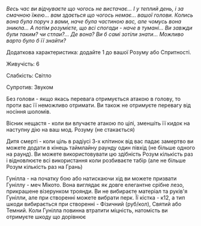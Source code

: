 *Весь час ви відчуваєте що чогось не вистачає... І у теплий день, і за смачною їжею... вам здається що чогось немає... вашої голови. Колись вона була поруч з вами, наче була частиною вас, але чомусь вона зникла... А потім розумієте, що всі спогади - наче в тумані... Ви завжди були таким? чи стлаи?... Де вона? Ви б самі зотіли знати... Можливо варто було б її знайти?*

Додаткова характеристика: додайте 1 до вашої Розуму або Спритності.

Живучість: 6

Слабкість: Світло

Супротив: Звуком

Без голови - якщо якась перевага отримується атакою в голову, то проти вас її неможливо отримати. Ви також не отримуєте перевагу від носіння шоломів.

Вісник нещастя - коли ви влучаєте атакою по цілі, зменшіть її кидок на наступну дію на ваш мод. Розуму (не стакається)

Дитя смерті - коли ціль в радіусі 3-х клітинок від вас падає замертво ви можете додати в кінець таймлайну раунду один півхід (не більше одного на раунд). Ви можете використовувати цю здібність Розум кількість раз і відновлюєте всі використання коли розбиваєте табір (але не більше Розум кількість раз на Грань)

Гунілла - на початку бою або натискаючи хід ви можете призвати Гуніллу - меч Мікото. Вона виглядає як довге елегантне срібне лезо, прикрашене візерунком троянди. Ви не вибираєте матеріал та руків'я Гунілли, але при створенні можете вибрати перк. Її кістка - к12, а тип шкоди вибирається при створенні - Фізичний (руб/кол), Святий або Темний. Коли Гунілла повинна втратити міцність, натомість ви отримуєте шкоду що дорівнює  
